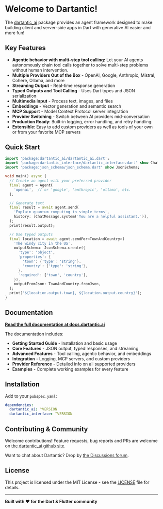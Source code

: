 # Welcome to Dartantic!

The [dartantic_ai](https://pub.dev/packages/dartantic_ai) package provides an
agent framework designed to make building client and server-side apps in Dart
with generative AI easier and more fun!

## Key Features

- **Agentic behavior with multi-step tool calling:** Let your AI agents
  autonomously chain tool calls together to solve multi-step problems without
  human intervention.
- **Multiple Providers Out of the Box** - OpenAI, Google, Anthropic, Mistral,
  Cohere, Ollama, and more
- **Streaming Output** - Real-time response generation
- **Typed Outputs and Tool Calling** - Uses Dart types and JSON serialization
- **Multimedia Input** - Process text, images, and files
- **Embeddings** - Vector generation and semantic search
- **MCP Support** - Model Context Protocol server integration
- **Provider Switching** - Switch between AI providers mid-conversation
- **Production Ready**: Built-in logging, error handling, and retry handling
- **Extensible**: Easy to add custom providers as well as tools of your own or
  from your favorite MCP servers

## Quick Start

```dart
import 'package:dartantic_ai/dartantic_ai.dart';
import 'package:dartantic_interface/dartantic_interface.dart' show ChatMessage;
import 'package:json_schema/json_schema.dart' show JsonSchema;

void main() async {
  // Create an agent with your preferred provider
  final agent = Agent(
    'openai',  // or 'google', 'anthropic', 'ollama', etc.
  );

  // Generate text
  final result = await agent.send(
    'Explain quantum computing in simple terms', 
    history: [ChatMessage.system('You are a helpful assistant.')],
  );
  print(result.output);

  // Use typed outputs
  final location = await agent.sendFor<TownAndCountry>(
    'The windy city in the US',
    outputSchema: JsonSchema.create({
      'type': 'object',
      'properties': {
        'town': {'type': 'string'},
        'country': {'type': 'string'},
      },
      'required': ['town', 'country'],
    }),
    outputFromJson: TownAndCountry.fromJson,
  );
  print('${location.output.town}, ${location.output.country}');
}
```

## Documentation

**[Read the full documentation at
docs.dartantic.ai](https://docs.dartantic.ai)**

The documentation includes:
- **Getting Started Guide** - Installation and basic usage
- **Core Features** - JSON output, typed responses, and streaming
- **Advanced Features** - Tool calling, agentic behavior, and embeddings
- **Integration** - Logging, MCP servers, and custom providers
- **Provider Reference** - Detailed info on all supported providers
- **Examples** - Complete working examples for every feature

## Installation

Add to your `pubspec.yaml`:

```yaml
dependencies:
  dartantic_ai: ^VERSION
  dartantic_interface: ^VERSION
```

## Contributing & Community

Welcome contributions! Feature requests, bug reports and PRs are welcome on [the
dartantic_ai github site](https://github.com/csells/dartantic_ai).

Want to chat about Dartantic? Drop by [the Discussions
forum](https://github.com/davidmigloz/csells/dartantic_ai).

## License

This project is licensed under the MIT License - see the [LICENSE](LICENSE) file
for details.

---

**Built with ❤️ for the Dart & Flutter community**
